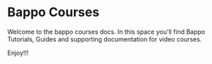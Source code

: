 # Bappo Courses

Welcome to the bappo courses docs. In this space you'll find Bappo Tutorials, Guides and supporting documentation for video courses.

Enjoy!!!

